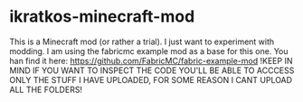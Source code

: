 # ikratkos-minecraft-mod
This is a Minecraft mod (or rather a trial). I just want to experiment with modding. I am using the fabricmc example mod as a base for this one. You han find it here: https://github.com/FabricMC/fabric-example-mod
!KEEP IN MIND IF YOU WANT TO INSPECT THE CODE YOU'LL BE ABLE TO ACCCESS ONLY THE STUFF I HAVE UPLOADED, FOR SOME REASON I CANT UPLOAD ALL THE FOLDERS!
